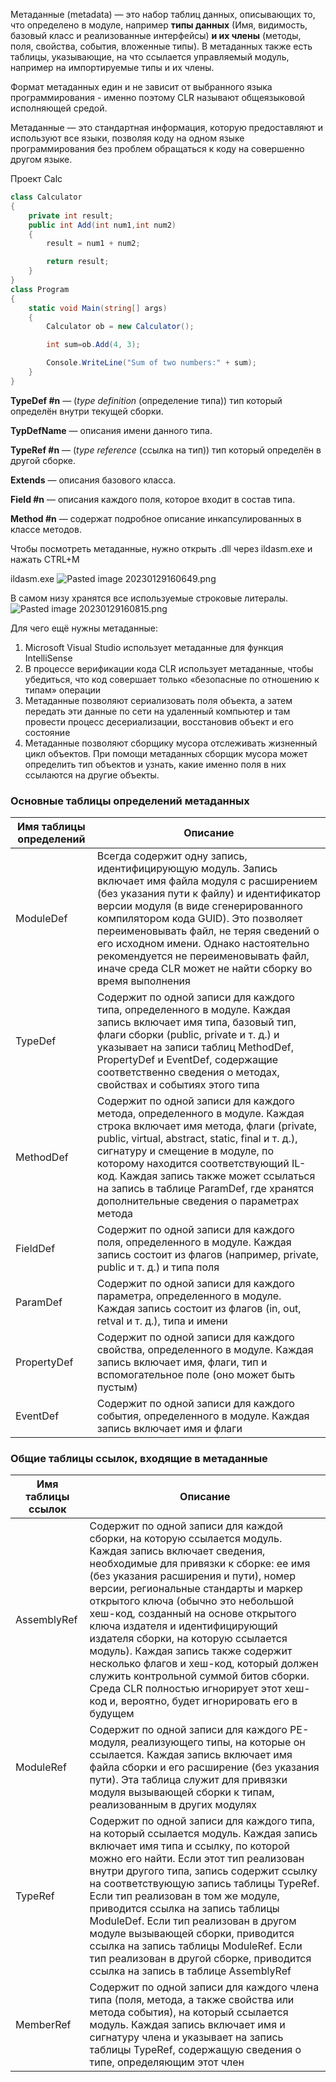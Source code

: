 Метаданные (metadata) — это набор таблиц данных, описывающих то, что определено в модуле, например **типы данных** (Имя, видимость, базовый класс и реализованные интерфейсы) **и их члены** (методы, поля, свойства, события, вложенные типы). В метаданных также есть таблицы, указывающие, на что ссылается управляемый модуль, например на импортируемые типы и их члены. 

Формат метаданных един и не зависит от выбранного языка программирования - именно поэтому CLR называют общеязыковой исполняющей средой. 

Метаданные — это стандартная информация, которую предоставляют и используют все языки, позволяя коду на одном языке программирования без проблем обращаться к коду на совершенно другом языке.

Проект Calc
```csharp
class Calculator
{
	private int result;
	public int Add(int num1,int num2)
	{
		result = num1 + num2;

		return result;
	}
}
class Program
{
	static void Main(string[] args)
	{
		Calculator ob = new Calculator();

		int sum=ob.Add(4, 3);

		Console.WriteLine("Sum of two numbers:" + sum);
	}
}
```


**TypeDef  \#n** — (_type definition_ (определение типа)) тип который определён внутри текущей сборки.

**TypDefName** —  описания имени данного типа.

**TypeRef \#n** — (_type reference_ (ссылка на тип)) тип который определён в другой сборке.

**Extends** — описания базового класса.

**Field \#n** — описания каждого поля, которое входит в состав типа.

**Method \#n** — содержат подробное описание инкапсулированных в классе методов.

Чтобы посмотреть метаданные, нужно открыть .dll через ildasm.exe и нажать CTRL+M

ildasm.exe
![Pasted image 20230129160649.png](/img/user/Files/Image/Pasted%20image%2020230129160649.png)


В самом низу хранятся все используемые строковые литералы.
![Pasted image 20230129160815.png](/img/user/Files/Image/Pasted%20image%2020230129160815.png)


Для чего ещё нужны метаданные:
1. Microsoft Visual Studio использует метаданные для функция IntelliSense
2. В процессе верификации кода CLR использует метаданные, чтобы убедиться, что код совершает только «безопасные по отношению к типам» операции
3. Метаданные позволяют сериализовать поля объекта, а затем передать эти данные по сети на удаленный компьютер и там провести процесс десериализации, восстановив объект и его состояние
4. Метаданные позволяют сборщику мусора отслеживать жизненный цикл объектов. При помощи метаданных сборщик мусора может определить тип объектов и узнать, какие именно поля в них ссылаются на другие объекты.

### Основные таблицы определений метаданных

| Имя таблицы определений | Описание                                                                                                                                                                                                                                                                                                                                                                                                          |
| ----------------------- | ----------------------------------------------------------------------------------------------------------------------------------------------------------------------------------------------------------------------------------------------------------------------------------------------------------------------------------------------------------------------------------------------------------------- |
| ModuleDef               | Всегда содержит одну запись, идентифицирующую модуль. Запись включает имя файла модуля с расширением (без указания пути к файлу) и идентификатор версии модуля (в виде сгенерированного компилятором кода GUID). Это позволяет переименовывать файл, не теряя сведений о его исходном имени. Однако настоятельно рекомендуется не переименовывать файл, иначе среда CLR может не найти сборку во время выполнения |
| TypeDef                 | Содержит по одной записи для каждого типа, определенного в модуле. Каждая запись включает имя типа, базовый тип, флаги сборки (public, private и т. д.) и указывает на записи таблиц MethodDef, PropertyDef и EventDef, содержащие соответственно сведения о методах, свойствах и событиях этого типа                                                                                                             |
| MethodDef               | Содержит по одной записи для каждого метода, определенного в модуле. Каждая строка включает имя метода, флаги (private, public, virtual, abstract, static, final и т. д.), сигнатуру и смещение в модуле, по которому находится соответствующий IL-код. Каждая запись также может ссылаться на запись в таблице ParamDef, где хранятся дополнительные сведения о параметрах метода                                |
| FieldDef                | Содержит по одной записи для каждого поля, определенного в модуле. Каждая запись состоит из флагов (например, private, public и т. д.) и типа поля                                                                                                                                                                                                                                                                |
| ParamDef                | Содержит по одной записи для каждого параметра, определенного в модуле. Каждая запись состоит из флагов (in, out, retval и т. д.), типа и имени                                                                                                                                                                                                                                                                   |
| PropertyDef             | Содержит по одной записи для каждого свойства, определенного в модуле. Каждая запись включает имя, флаги, тип и вспомогательное поле (оно может быть пустым)                                                                                                                                                                                                                                                      |
| EventDef                | Содержит по одной записи для каждого события, определенного в модуле. Каждая запись включает имя и флаги                                                                                                                                                                                                                                                                                                          |

### Общие таблицы ссылок, входящие в метаданные

| Имя таблицы ссылок | Описание                                                                                                                                                                                                                                                                                                                                                                                                                                                                                                                                                                                                     |
| ------------------ | ------------------------------------------------------------------------------------------------------------------------------------------------------------------------------------------------------------------------------------------------------------------------------------------------------------------------------------------------------------------------------------------------------------------------------------------------------------------------------------------------------------------------------------------------------------------------------------------------------------ |
| AssemblyRef        | Содержит по одной записи для каждой сборки, на которую ссылается модуль. Каждая запись включает сведения, необходимые для привязки к сборке: ее имя (без указания расширения и пути), номер версии, региональные стандарты и маркер открытого ключа (обычно это небольшой хеш-код, созданный на основе открытого ключа издателя и идентифицирующий издателя сборки, на которую ссылается модуль). Каждая запись также содержит несколько флагов и хеш-код, который должен служить контрольной суммой битов сборки. Среда CLR полностью игнорирует этот хеш-код и, вероятно, будет игнорировать его в будущем |
| ModuleRef          | Содержит по одной записи для каждого PE-модуля, реализующего типы, на которые он ссылается. Каждая запись включает имя файла сборки и его расширение (без указания пути). Эта таблица служит для привязки модуля вызывающей сборки к типам, реализованным в других модулях                                                                                                                                                                                                                                                                                                                                   |
| TypeRef            | Содержит по одной записи для каждого типа, на который ссылается модуль. Каждая запись включает имя типа и ссылку, по которой можно его найти. Если этот тип реализован внутри другого типа, запись содержит ссылку на соответствующую запись таблицы TypeRef. Если тип реализован в том же модуле, приводится ссылка на запись таблицы ModuleDef. Если тип реализован в другом модуле вызывающей сборки, приводится ссылка на запись таблицы ModuleRef. Если тип реализован в другой сборке, приводится ссылка на запись в таблице AssemblyRef                                                               |
| MemberRef          | Содержит по одной записи для каждого члена типа (поля, метода, а также свойства или метода события), на который ссылается модуль. Каждая запись включает имя и сигнатуру члена и указывает на запись таблицы TypeRef, содержащую сведения о типе, определяющим этот член                                                                                                                                                                                                                                                                                                                                     |


